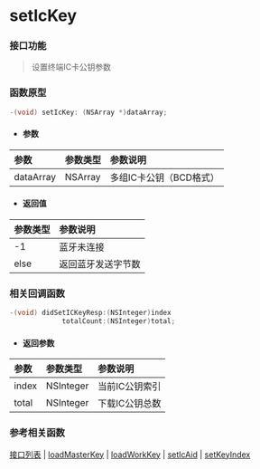 # setIcKey

### 接口功能

> 设置终端IC卡公钥参数

### 函数原型

```objective-c
-(void) setIcKey: (NSArray *)dataArray;
```

- #### 参数
| 参数 | 参数类型 | 参数说明 |
| :-------- | :--------| :------ |
| dataArray| NSArray | 多组IC卡公钥（BCD格式） |

- #### 返回值
| 参数类型 | 参数说明 |
| :--------| :------ |
| -1 | 蓝牙未连接 |
| else | 返回蓝牙发送字节数 |


### 相关回调函数

```objective-c
-(void) didSetICKeyResp:(NSInteger)index 
			 totalCount:(NSInteger)total;
```

- #### 返回参数
| 参数 | 参数类型 | 参数说明 |
| :-------- | :--------| :------ |
| index| NSInteger | 当前IC公钥索引 |
| total| NSInteger | 下载IC公钥总数 |

### 参考相关函数
[接口列表](../README.md) | [loadMasterKey](loadMasterKey.md) | [loadWorkKey](loadWorkKey.md) | [setIcAid](setIcAid.md) | [setKeyIndex](setKeyIndex.md)
